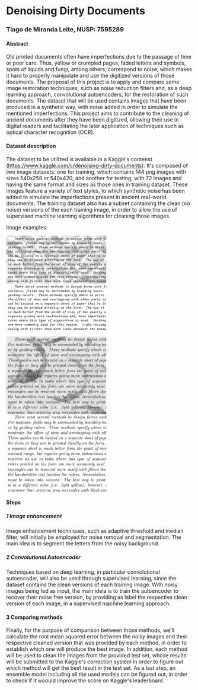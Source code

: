 # Denoising Dirty Documents
### Tiago de Miranda Leite, NUSP: 7595289

#### Abstract

Old printed documents often have imperfections due to the passage of time or poor care. Thus, yellow or crumpled pages, faded letters and symbols, spots of liquids and fungi, among others, correspond to noise, which makes it hard to properly manipulate and use the digitized versions of those documents. The proposal of this project is to apply and compare some image restoration techniques, such as noise reduction filters and, as a deep learning approach, convolutional autoencoders, for the restoration of such documents. The dataset that will be used contains images that have been produced in a synthetic way, with noise added in order to simulate the mentioned imperfections. This project aims to contribute to the cleaning of ancient documents after they have been digitized, allowing their use in digital readers and facilitating the later application of techniques such as optical character recognition (OCR).

#### Dataset description
The dataset to be utilized is available in a Kaggle's contenst (https://www.kaggle.com/c/denoising-dirty-documents). It's composed of two image datasets: one for training, which contains 144 png images with sizes 540x258 or 540x420, and another for testing, with 72 images and having the same format and sizes as those ones in training dataset. These images feature a variety of text styles, to which synthetic noise has been added to simulate the imperfections present in ancient real-world documents. 
The training dataset also has a subset containing the clean (no noise) versions of the each training image, in order to allow  the use of supervised machine learning algorithms for cleaning those images.

Image examples:

<img src="/data/train/59.png?raw=true" width="270" height="129" align='top'> <img src="/data/train_cleaned/59.png?raw=true" width="270" height="129" align='top'>

<img src="/data/train/146.png?raw=true" width="270" height="210" align='top'> <img src="/data/train_cleaned/146.png?raw=true" width="270" height="210" align='top'>

#### Steps

##### 1 Image enhancement

Image enhancement techniques, such as adaptive threshold and median filter, will initially be employed for noise removal and segmentation. The main idea is to segment the letters from the noisy background.

##### 2 Convolutional Autoencoder

Techniques based on deep learning, in particular convolutional autoencoder, will also be used through supervised learning, since the dataset contains the clean versions of each training image. With noisy images being fed as input, the main ideia is to train the autoencoder to recover their noise free version, by providing as label the respective clean version of each image, in a supervised machine learning approach.

#### 3 Comparing methods

Finally, for the purpose of comparison between those methods, we'll calculate the root mean squared error between the noisy images and their respective cleaned version that was provided by each  method, in order to establish which one will produce the best image. In addition, each method will be used to clean the images from the provided test set, whose results will be submitted to the Kaggle's correction system in order to figure out which method will get the best result in the test set. As a last step, an ensemble model including all the used models can be figured out, in order to check if it woould improve the score on Kaggle's leaderboard.
